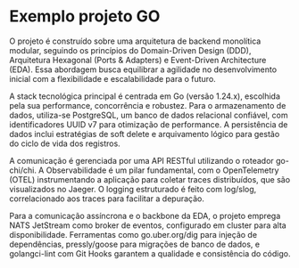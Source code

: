 # Exemplo projeto GO

O projeto é construído sobre uma arquitetura de backend monolítica modular, seguindo os princípios do Domain-Driven Design (DDD), Arquitetura Hexagonal (Ports & Adapters) e Event-Driven Architecture (EDA). Essa abordagem busca equilibrar a agilidade no desenvolvimento inicial com a flexibilidade e escalabilidade para o futuro.

A stack tecnológica principal é centrada em Go (versão 1.24.x), escolhida pela sua performance, concorrência e robustez. Para o armazenamento de dados, utiliza-se PostgreSQL, um banco de dados relacional confiável, com identificadores UUID v7 para otimização de performance. A persistência de dados inclui estratégias de soft delete e arquivamento lógico para gestão do ciclo de vida dos registros.

A comunicação é gerenciada por uma API RESTful utilizando o roteador go-chi/chi. A Observabilidade é um pilar fundamental, com o OpenTelemetry (OTEL) instrumentando a aplicação para coletar traces distribuídos, que são visualizados no Jaeger. O logging estruturado é feito com log/slog, correlacionado aos traces para facilitar a depuração.

Para a comunicação assíncrona e o backbone da EDA, o projeto emprega NATS JetStream como broker de eventos, configurado em cluster para alta disponibilidade. Ferramentas como go.uber.org/dig para injeção de dependências, pressly/goose para migrações de banco de dados, e golangci-lint com Git Hooks garantem a qualidade e consistência do código.
